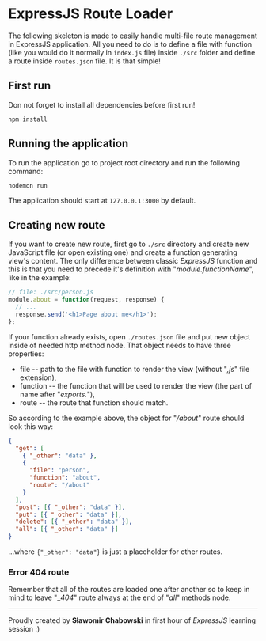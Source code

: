 # ExpressJS Route Loader

The following skeleton is made to easily handle multi-file route management in ExpressJS application. All you need to do is to define a file with function (like you would do it normally in `index.js` file) inside `./src` folder and define a route inside `routes.json` file. It is that simple!

## First run

Don not forget to install all dependencies before first run!

```
npm install
```

## Running the application

To run the application go to project root directory and run the following command:

```
nodemon run
```

The application should start at `127.0.0.1:3000` by default.

## Creating new route

If you want to create new route, first go to `./src` directory and create new JavaScript file (or open existing one) and create a function generating view's content. The only difference between classic _ExpressJS_ function and this is that you need to precede it's definition with "_module.functionName_", like in the example:

```javascript
// file: ./src/person.js
module.about = function(request, response) {
  // ...
  response.send('<h1>Page about me</h1>');
};
```

If your function already exists, open `./routes.json` file and put new object inside of needed http method node. That object needs to have three properties:

- file -- path to the file with function to render the view (without "_,js_" file extension),
- function -- the function that will be used to render the view (the part of name after "_exports._"),
- route -- the route that function should match.

So according to the example above, the object for "_/about_" route should look this way:

```json
{
  "get": [
    { "_other": "data" },
    {
      "file": "person",
      "function": "about",
      "route": "/about"
    }
  ],
  "post": [{ "_other": "data" }],
  "put": [{ "_other": "data" }],
  "delete": [{ "_other": "data" }],
  "all": [{ "_other": "data" }]
}
```

...where `{"_other": "data"}` is just a placeholder for other routes.

### Error 404 route

Remember that all of the routes are loaded one after another so to keep in mind to leave "\__404_" route always at the end of "_all_" methods node.

---

Proudly created by **Sławomir Chabowski** in first hour of _ExpressJS_ learning session :)
